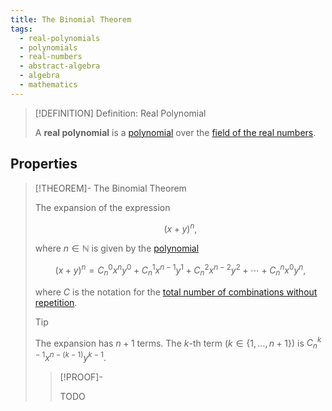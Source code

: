 ```yaml
---
title: The Binomial Theorem
tags:
  - real-polynomials
  - polynomials
  - real-numbers
  - abstract-algebra
  - algebra
  - mathematics
---
```



>[!DEFINITION] Definition: Real Polynomial
>
>A **real polynomial** is a [polynomial](../../Rings/Commutative%20Rings/Polynomials/Polynomials.md) over the [field of the real numbers](The%20Real%20Numbers.md).
>

## Properties

>[!THEOREM]- The Binomial Theorem
>
>The expansion of the expression
>
>$$
>(x + y)^n,
>$$
>
>where $n \in \mathbb{N}$ is given by the [polynomial](Real%20Polynomials.md)
>
>$$
>(x + y)^n = C_n^0 x^n y^0 + C_n^1 x^{n-1}y^1 + C_n^2 x^{n - 2}y^{2} + \cdots + C_n^n x^0 y^n,
>$$
>
>where $C$ is the notation for the [total number of combinations without repetition](../../../Combinatorics/Combinations.md#Combinations%20without%20Repetition).
>
>>[!TIP]
>>
>>The expansion has $n+1$ terms. The $k$-th term ($k \in \{1, \dotsc, n + 1\}$) is $C_n^{k-1} x^{n-(k-1)} y^{k-1}$.
>>
>
>>[!PROOF]-
>>
>>TODO
>>
>
